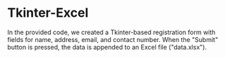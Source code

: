 # Tkinter-Excel
In the provided code, we created a Tkinter-based registration form with fields for name, address, email, and contact number. When the "Submit" button is pressed, the data is appended to an Excel file ("data.xlsx"). 
